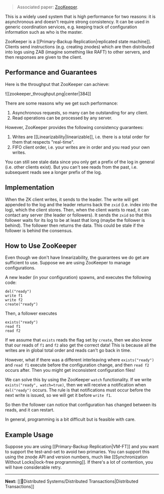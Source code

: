 > Associated paper: [ZooKeeper](https://pdos.csail.mit.edu/6.824/papers/zookeeper.pdf).

This is a widely used system that is high performance for two reasons: it is asynchronous and doesn't require strong consistency. It can be used in generic coordination services, e.g. keeping track of configuration information such as who is the master.

ZooKeeper is a [[Primary-Backup Replication|replicated state machine]]. Clients send instructions (e.g. creating znodes) which are then distributed into logs using ZAB (imagine something like RAFT) to other servers, and then responses are given to the client.

## Performance and Guarantees

Here is the throughput that ZooKeeper can achieve:

![[zookeeper_throughput.png|center|384]]

There are some reasons why we get such performance:

1. Asynchronous requests, so many can be outstanding for any client.
2. Read operations can be processed by any server.

However, ZooKeeper provides the following consistency guarantees:

1. Writes are [[Linearizability|linearizable]], i.e. there is a total order for them that respects "real-time".
2. FIFO client order, i.e. your writes are in order and you read your own writes.

You can still see stale data since you only get a prefix of the log in general (i.e. other clients exist). But you can't see reads from the past, i.e. subsequent reads see a longer prefix of the log.

## Implementation

When the ZK client writes, it sends to the leader. The write will get appended to the log and the leader returns back the `zxid` (i.e. index into the log), which the client stores. Then, when the client wants to read, it can contact any server (the leader or followers). It sends the `zxid` so that this follower waits for its log to be at least that long (maybe the follower is behind). The follower then returns the data. This could be stale if the follower is behind the consensus.

## How to Use ZooKeeper

Even though we don't have linearizability, the guarantees we do get are sufficient to use. Suppose we are using ZooKeeper to manage configurations.

A new leader (in your configuration) spawns, and executes the following code:

```
del("ready")
write f1
write f2
create("ready")
```

Then, a follower executes

```
exists("ready")
read f1
read f2
```

If we assume that `exists` reads the flag set by `create`, then we also know that our reads of `f1` and `f2` also get the correct data! This is because all the writes are in global total order and reads can't go back in time.

However, what if there was a different interleaving where `exists("ready")` and `read f1` execute before the configuration change, and then `read f2` occurs after. Then you might get inconsistent configuration files!

We can solve this by using the ZooKeeper `watch` functionality. If we write `exists("ready", watch=true)`, then we will receive a notification when `del("ready")` occurs. The rule is that notifications must occur before the next write is issued, so we will get it before `write f1`. 

So then the follower can notice that configuration has changed between its reads, and it can restart.

In general, programming is a bit difficult but is feasible with care.

## Example Usage

Suppose you are using [[Primary-Backup Replication|VM-FT]] and you want to support the test-and-set to avoid two primaries. You can support this using the znode API and version numbers, much like [[Synchronization Without Locks|lock-free programming]]. If there's a lot of contention, you will have considerable retry.

---

**Next:** [[🚣Distributed Systems/Distributed Transactions|Distributed Transactions]]